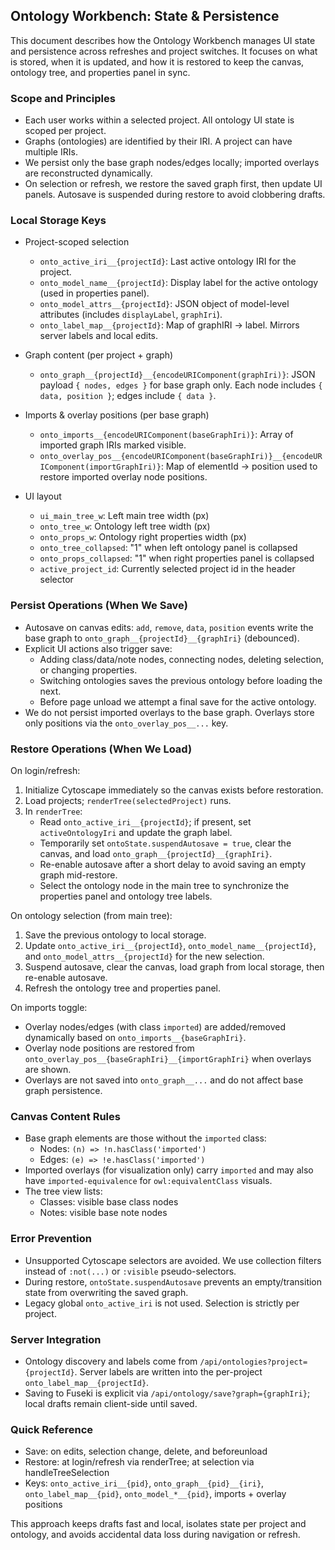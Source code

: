 ## Ontology Workbench: State & Persistence

This document describes how the Ontology Workbench manages UI state and persistence across refreshes and project switches. It focuses on what is stored, when it is updated, and how it is restored to keep the canvas, ontology tree, and properties panel in sync.

### Scope and Principles
- Each user works within a selected project. All ontology UI state is scoped per project.
- Graphs (ontologies) are identified by their IRI. A project can have multiple IRIs.
- We persist only the base graph nodes/edges locally; imported overlays are reconstructed dynamically.
- On selection or refresh, we restore the saved graph first, then update UI panels. Autosave is suspended during restore to avoid clobbering drafts.

### Local Storage Keys

- Project-scoped selection
  - `onto_active_iri__{projectId}`: Last active ontology IRI for the project.
  - `onto_model_name__{projectId}`: Display label for the active ontology (used in properties panel).
  - `onto_model_attrs__{projectId}`: JSON object of model-level attributes (includes `displayLabel`, `graphIri`).
  - `onto_label_map__{projectId}`: Map of graphIRI → label. Mirrors server labels and local edits.

- Graph content (per project + graph)
  - `onto_graph__{projectId}__{encodeURIComponent(graphIri)}`: JSON payload `{ nodes, edges }` for base graph only. Each node includes `{ data, position }`; edges include `{ data }`.

- Imports & overlay positions (per base graph)
  - `onto_imports__{encodeURIComponent(baseGraphIri)}`: Array of imported graph IRIs marked visible.
  - `onto_overlay_pos__{encodeURIComponent(baseGraphIri)}__{encodeURIComponent(importGraphIri)}`: Map of elementId → position used to restore imported overlay node positions.

- UI layout
  - `ui_main_tree_w`: Left main tree width (px)
  - `onto_tree_w`: Ontology left tree width (px)
  - `onto_props_w`: Ontology right properties width (px)
  - `onto_tree_collapsed`: "1" when left ontology panel is collapsed
  - `onto_props_collapsed`: "1" when right properties panel is collapsed
  - `active_project_id`: Currently selected project id in the header selector

### Persist Operations (When We Save)

- Autosave on canvas edits: `add`, `remove`, `data`, `position` events write the base graph to `onto_graph__{projectId}__{graphIri}` (debounced).
- Explicit UI actions also trigger save:
  - Adding class/data/note nodes, connecting nodes, deleting selection, or changing properties.
  - Switching ontologies saves the previous ontology before loading the next.
  - Before page unload we attempt a final save for the active ontology.
- We do not persist imported overlays to the base graph. Overlays store only positions via the `onto_overlay_pos__...` key.

### Restore Operations (When We Load)

On login/refresh:
1) Initialize Cytoscape immediately so the canvas exists before restoration.
2) Load projects; `renderTree(selectedProject)` runs.
3) In `renderTree`:
   - Read `onto_active_iri__{projectId}`; if present, set `activeOntologyIri` and update the graph label.
   - Temporarily set `ontoState.suspendAutosave = true`, clear the canvas, and load `onto_graph__{projectId}__{graphIri}`.
   - Re-enable autosave after a short delay to avoid saving an empty graph mid-restore.
   - Select the ontology node in the main tree to synchronize the properties panel and ontology tree labels.

On ontology selection (from main tree):
1) Save the previous ontology to local storage.
2) Update `onto_active_iri__{projectId}`, `onto_model_name__{projectId}`, and `onto_model_attrs__{projectId}` for the new selection.
3) Suspend autosave, clear the canvas, load graph from local storage, then re-enable autosave.
4) Refresh the ontology tree and properties panel.

On imports toggle:
- Overlay nodes/edges (with class `imported`) are added/removed dynamically based on `onto_imports__{baseGraphIri}`.
- Overlay node positions are restored from `onto_overlay_pos__{baseGraphIri}__{importGraphIri}` when overlays are shown.
- Overlays are not saved into `onto_graph__...` and do not affect base graph persistence.

### Canvas Content Rules

- Base graph elements are those without the `imported` class:
  - Nodes: `(n) => !n.hasClass('imported')`
  - Edges: `(e) => !e.hasClass('imported')`
- Imported overlays (for visualization only) carry `imported` and may also have `imported-equivalence` for `owl:equivalentClass` visuals.
- The tree view lists:
  - Classes: visible base class nodes
  - Notes: visible base note nodes

### Error Prevention

- Unsupported Cytoscape selectors are avoided. We use collection filters instead of `:not(...)` or `:visible` pseudo-selectors.
- During restore, `ontoState.suspendAutosave` prevents an empty/transition state from overwriting the saved graph.
- Legacy global `onto_active_iri` is not used. Selection is strictly per project.

### Server Integration

- Ontology discovery and labels come from `/api/ontologies?project={projectId}`. Server labels are written into the per-project `onto_label_map__{projectId}`.
- Saving to Fuseki is explicit via `/api/ontology/save?graph={graphIri}`; local drafts remain client-side until saved.

### Quick Reference

- Save: on edits, selection change, delete, and beforeunload
- Restore: at login/refresh via renderTree; at selection via handleTreeSelection
- Keys: `onto_active_iri__{pid}`, `onto_graph__{pid}__{iri}`, `onto_label_map__{pid}`, `onto_model_*__{pid}`, imports + overlay positions

This approach keeps drafts fast and local, isolates state per project and ontology, and avoids accidental data loss during navigation or refresh.


